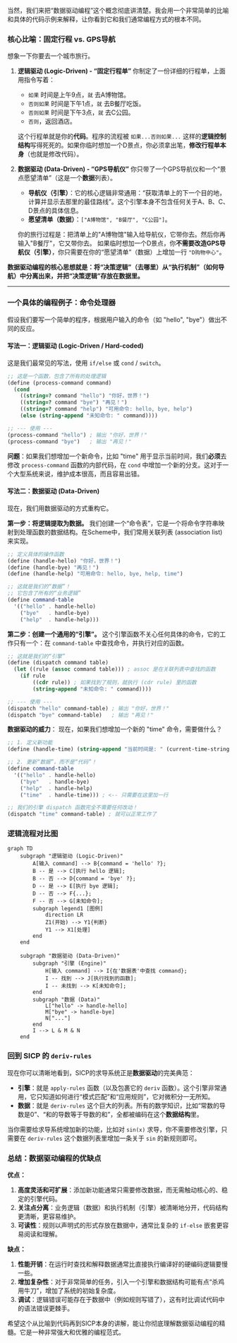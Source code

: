 当然，我们来把“数据驱动编程”这个概念彻底讲清楚。我会用一个非常简单的比喻和具体的代码示例来解释，让你看到它和我们通常编程方式的根本不同。

### 核心比喻：固定行程 vs. GPS导航

想象一下你要去一个城市旅行。

1.  **逻辑驱动 (Logic-Driven) - “固定行程单”**
    你制定了一份详细的行程单，上面用指令写着：

      * `如果` 时间是上午9点，`就` 去A博物馆。
      * `否则如果` 时间是下午1点，`就` 去B餐厅吃饭。
      * `否则如果` 时间是下午3点，`就` 去C公园。
      * `否则`，返回酒店。

    这个行程单就是你的**代码**。程序的流程被 `如果...否则如果...` 这样的**逻辑控制结构**写得死死的。如果你临时想加一个D景点，你必须拿出笔，**修改行程单本身**（也就是修改代码）。

2.  **数据驱动 (Data-Driven) - “GPS导航仪”**
    你只带了一个GPS导航仪和一个“景点愿望清单”（这是一个**数据**列表）。

      * **导航仪（引擎）**：它的核心逻辑非常通用：“获取清单上的下一个目的地，计算并显示去那里的最佳路线”。这个引擎本身不包含任何关于A、B、C、D景点的具体信息。
      * **愿望清单（数据）**：`["A博物馆", "B餐厅", "C公园"]`。

    你的旅行过程是：把清单上的"A博物馆"输入给导航仪，它带你去。然后你再输入"B餐厅"，它又带你去。
    如果临时想加一个D景点，你**不需要改造GPS导航仪（引擎）**，你只需要在你的“愿望清单”（数据）上增加一行 `"D购物中心"`。

**数据驱动编程的核心思想就是：将“决策逻辑”（去哪里）从“执行机制”（如何导航）中分离出来，并把“决策逻辑”存放在数据里。**

-----

### 一个具体的编程例子：命令处理器

假设我们要写一个简单的程序，根据用户输入的命令（如 "hello", "bye"）做出不同的反应。

#### 写法一：逻辑驱动 (Logic-Driven / Hard-coded)

这是我们最常见的写法，使用 `if/else` 或 `cond` / `switch`。

```scheme
;; 这是一个函数，包含了所有的处理逻辑
(define (process-command command)
  (cond
    ((string=? command "hello") "你好，世界！")
    ((string=? command "bye") "再见！")
    ((string=? command "help") "可用命令: hello, bye, help")
    (else (string-append "未知命令: " command))))

;; --- 使用 ---
(process-command "hello") ; 输出 "你好，世界！"
(process-command "bye")   ; 输出 "再见！"
```

**问题**：如果我们想增加一个新命令，比如 "time" 用于显示当前时间，我们**必须**去修改 `process-command` 函数的内部代码，在 `cond` 中增加一个新的分支。这对于一个大型系统来说，维护成本很高，而且容易出错。

#### 写法二：数据驱动 (Data-Driven)

现在，我们用数据驱动的方式重构它。

**第一步：将逻辑提取为数据。**
我们创建一个“命令表”，它是一个将命令字符串映射到处理函数的数据结构。在Scheme中，我们常用关联列表 (association list) 来实现。

```scheme
;; 定义具体的操作函数
(define (handle-hello) "你好，世界！")
(define (handle-bye) "再见！")
(define (handle-help) "可用命令: hello, bye, help, time")

;; 这就是我们的“数据”！
;; 它包含了所有的“业务逻辑”
(define command-table
  '(("hello" . handle-hello)
    ("bye"   . handle-bye)
    ("help"  . handle-help)))
```

**第二步：创建一个通用的“引擎”。**
这个引擎函数不关心任何具体的命令，它的工作只有一个：在 `command-table` 中查找命令，并执行对应的函数。

```scheme
;; 这就是我们的“引擎”
(define (dispatch command table) 
  (let ((rule (assoc command table))) ; assoc 是在关联列表中查找的函数
    (if rule
        ((cdr rule)) ; 如果找到了规则，就执行 (cdr rule) 里的函数
        (string-append "未知命令: " command))))

;; --- 使用 ---
(dispatch "hello" command-table) ; 输出 "你好，世界！"
(dispatch "bye" command-table)   ; 输出 "再见！"
```

**数据驱动的威力**：
现在，如果我们想增加一个新的 "time" 命令，需要做什么？

```scheme
;; 1. 定义新功能
(define (handle-time) (string-append "当前时间是: " (current-time-string)))

;; 2. 更新“数据”，而不是“代码”！
(define command-table
  '(("hello" . handle-hello)
    ("bye"   . handle-bye)
    ("help"  . handle-help)
    ("time"  . handle-time))) ; <-- 只需要在这里加一行

;; 我们的引擎 dispatch 函数完全不需要任何改动！
(dispatch "time" command-table) ; 就可以正常工作了
```

### 逻辑流程对比图

```mermaid
graph TD
    subgraph "逻辑驱动 (Logic-Driven)"
        A[输入 command] --> B{command = 'hello' ?};
        B -- 是 --> C[执行 hello 逻辑];
        B -- 否 --> D{command = 'bye' ?};
        D -- 是 --> E[执行 bye 逻辑];
        D -- 否 --> F{...};
        F -- 否 --> G[未知命令];
        subgraph legend1 [图例]
            direction LR
            Z1(开始) --> Y1{判断}
            Y1 --> X1[处理]
        end
    end

    subgraph "数据驱动 (Data-Driven)"
        subgraph "引擎 (Engine)"
            H[输入 command] --> I{在'数据表'中查找 command};
            I -- 找到 --> J[执行找到的函数];
            I -- 未找到 --> K[未知命令];
        end
        subgraph "数据 (Data)"
            L["hello" -> handle-hello]
            M["bye" -> handle-bye]
            N["..."]
        end
        I --> L & M & N
    end
```

### 回到 SICP 的 `deriv-rules`

现在你可以清晰地看到，SICP的求导系统正是**数据驱动**的完美典范：

  * **引擎**：就是 `apply-rules` 函数（以及包裹它的 `deriv` 函数）。这个引擎非常通用，它只知道如何进行“模式匹配”和“应用规则”，它对微积分一无所知。
  * **数据**：就是 `deriv-rules` 这个巨大的列表。所有的数学知识，比如“常数的导数是0”、“和的导数等于导数的和”，全都被编码在这个**数据结构**里。

当你需要给求导系统增加新的功能，比如对 `sin(x)` 求导，你不需要修改引擎，只需要在 `deriv-rules` 这个数据列表里增加一条关于 `sin` 的新规则即可。

### 总结：数据驱动编程的优缺点

**优点：**

1.  **高度灵活和可扩展**：添加新功能通常只需要修改数据，而无需触动核心的、稳定的引擎代码。
2.  **关注点分离**：业务逻辑（数据）和执行机制（引擎）被清晰地分开，代码结构更清晰，更容易维护。
3.  **可读性**：规则以声明式的形式存放在数据中，通常比复杂的 `if-else` 嵌套更容易阅读和理解。

**缺点：**

1.  **性能开销**：在运行时查找和解释数据通常比直接执行编译好的硬编码逻辑要慢一些。
2.  **增加复杂性**：对于非常简单的任务，引入一个引擎和数据结构可能有点“杀鸡用牛刀”，增加了系统的初始复杂度。
3.  **调试**：逻辑错误可能存在于数据中（例如规则写错了），这有时比调试代码中的语法错误更棘手。

希望这个从比喻到代码再到SICP本身的讲解，能让你彻底理解数据驱动编程的精髓。它是一种非常强大和优雅的编程范式。